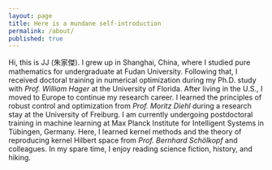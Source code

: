 ```yaml
---
layout: page
title: Here is a mundane self-introduction
permalink: /about/
published: true
---
```

Hi, this is JJ (朱家傑). I grew up in Shanghai, China, where I studied pure mathematics for undergraduate at Fudan University. Following that, I received doctoral training in numerical optimization during my Ph.D. study with *Prof. William Hager* at the University of Florida. After living in the U.S., I moved to Europe to continue my research career. I learned the principles of robust control and optimization from *Prof. Moritz Diehl* during a research stay at the University of Freiburg. I am currently undergoing postdoctoral training in machine learning at Max Planck Institute for Intelligent Systems in Tübingen, Germany. Here, I learned kernel methods and the theory of reproducing kernel Hilbert space from *Prof. Bernhard Schölkopf* and colleagues. In my spare time, I enjoy reading science fiction, history, and hiking.

